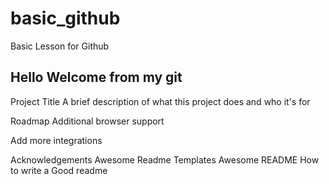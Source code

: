 # basic_github
Basic Lesson for Github
## Hello Welcome from my git


Project Title
A brief description of what this project does and who it's for

Roadmap
Additional browser support

Add more integrations

Acknowledgements
Awesome Readme Templates
Awesome README
How to write a Good readme
